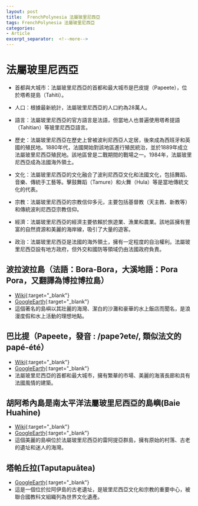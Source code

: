 ```yaml
---
layout: post
title:  FrenchPolynesia 法屬玻里尼西亞
tags: FrenchPolynesia 法屬玻里尼西亞 
categories:
- Article
excerpt_separator:  <!--more-->
---
```

# 法屬玻里尼西亞
- 首都與大城市：法屬玻里尼西亞的首都和最大城市是巴皮提（Papeete），位於塔希提島（Tahiti）。

- 人口：根據最新統計，法屬玻里尼西亞的人口約為28萬人。

- 語言：法屬玻里尼西亞的官方語言是法語，但當地人也普遍使用塔希提語（Tahitian）等玻里尼西亞語言。

- 歷史：法屬玻里尼西亞在歷史上曾被波利尼西亞人定居，後來成為西班牙和英國的殖民地。1880年代，法國開始對該地區進行殖民統治，並於1889年成立法屬玻里尼西亞殖民地。該地區曾是二戰期間的戰場之一。1984年，法屬玻里尼西亞成為法國海外領土。

- 文化：法屬玻里尼西亞的文化融合了波利尼西亞文化和法國文化，包括舞蹈、音樂、傳統手工藝等。擊鼓舞蹈（Tamure）和火舞（Hula）等是當地傳統文化的代表。

- 宗教：法屬玻里尼西亞的宗教信仰多元，主要包括基督教（天主教、新教等）和傳統波利尼西亞宗教信仰。

- 經濟：法屬玻里尼西亞的經濟主要依賴於旅遊業、漁業和農業。該地區擁有豐富的自然資源和美麗的海岸線，吸引了大量的遊客。

- 政治：法屬玻里尼西亞是法國的海外領土，擁有一定程度的自治權利。法屬玻里尼西亞設有地方政府，但外交和國防等領域仍由法國政府負責。

## 波拉波拉島（法語：Bora-Bora，大溪地語：Pora Pora，又翻譯為博拉博拉島）
- [Wiki](https://zh.wikipedia.org/zh-tw/%E6%B3%A2%E6%8B%89%E6%B3%A2%E6%8B%89%E5%B3%B6 "Wiki"){:target="_blank"} 
- [GoogleEarth](https://earth.google.com/web/search/Bora+Bora/@-16.504424,-151.73864914,193.46901203a,22291.7165711d,34.99999921y,0h,0t,0r/ "GoogleEarth"){:target="_blank"} 
- 這個著名的島嶼以其壯麗的海灣、潔白的沙灘和豪華的水上飯店而聞名，是浪漫度假和水上活動的理想地點。

## 巴比提（Papeete，發音 : /papeʔete/, 類似法文的 papé-été）
- [Wiki](https://zh.wikipedia.org/zh-tw/%E5%B8%95%E7%9A%AE%E6%8F%90 "Wiki"){:target="_blank"} 
- [GoogleEarth](https://earth.google.com/web/search/Papeete/@-17.557143,-149.55540119,195.5662071a,22167.44877296d,34.99999997y,0h,0t,0r/ "GoogleEarth"){:target="_blank"} 
- 法屬玻里尼西亞的首都和最大城市，擁有繁華的市場、美麗的海濱長廊和具有法國風情的建築。

## 胡阿希內島是南太平洋法屬玻里尼西亞的島嶼(Baie Huahine)
- [Wiki](https://zh.wikipedia.org/zh-tw/%E8%83%A1%E9%98%BF%E5%B8%8C%E5%85%A7%E5%B3%B6 "Wiki"){:target="_blank"} 
- [GoogleEarth](https://earth.google.com/web/search/Baie+Huahine/@-16.7863578,-150.99246749,228.64868797a,22259.59499759d,34.99999997y,0h,0t,0r/ "GoogleEarth"){:target="_blank"} 
- 這個美麗的島嶼位於法屬玻里尼西亞的雷阿提亞群島，擁有原始的村落、古老的遺址和迷人的海灣。

## 塔帕丘拉(Taputapuātea)
- [GoogleEarth](hhttps://earth.google.com/web/search/Taputapu%c4%81tea/@-16.8358179,-151.3584148,4.30067508a,1006.15345771d,34.99999997y,0h,0t,0r/ "GoogleEarth"){:target="_blank"} 
- 這是一個位於拉阿伊島的古老遺址，是玻里尼西亞文化和宗教的重要中心，被聯合國教科文組織列為世界文化遺產。


